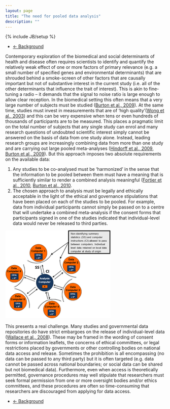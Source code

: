 ```yaml
---
layout: page
title: "The need for pooled data analysis"
description: ""
---
```

{% include JB/setup %}

<ul class="pager">
  <li class="previous">
    <a href="/background">&larr; Background</a>
  </li>
</ul>

Contemporary exploration of the biomedical and social determinants of health and disease often requires scientists to identify and quantify the relatively weak effect of one or more factors of primary relevance (e.g. a small number of specified genes and environmental determinants) that are shrouded behind a smoke-screen of other factors that are causally important but not of substantive interest in the current study (i.e. all of the other determinants that influence the trait of interest). This is akin to fine-tuning a radio – it demands that the signal to noise ratio is large enough to allow clear reception. In the biomedical setting this often means that a very large number of subjects must be studied ([Burton et al., 2009](/references)). At the same time, studies must invest in measurements that are of ‘high quality’([Wong et al., 2003](/references)) and this can be very expensive when tens or even hundreds of thousands of participants are to be measured. This places a pragmatic limit on the total number of subjects that any single study can enrol and many research questions of undoubted scientific interest simply cannot be answered on the basis of data from one study alone. Instead, leading research groups are increasingly combining data from more than one study and are carrying out large pooled meta-analyses ([Hindorff et al., 2009](/references), [Burton et al., 2009](/references)). But this approach imposes two absolute requirements on the available data:

1. Any studies to be co-analysed must be ‘harmonized’ in the sense that the information to be pooled between them must have a meaning that is sufficiently similar to render a combined analysis meaningful ([Fortier et al., 2010](/references), [Burton et al., 2010](/references).
2. The chosen approach to analysis must be legally and ethically acceptable in the light of the ethical and governance stipulations that have been placed on each of the studies to be pooled. For example, data from individual participants cannot simply be passed on to a centre that will undertake a combined meta-analysis if the consent forms that participants signed in one of the studies indicated that individual-level data would never be released to third parties.

![DataSHIELD](/images/TheNeedForPooledDataAnalysisPic1.png)

This presents a real challenge. Many studies and governmental data repositories do have strict embargoes on the release of individual-level data ([Wallace et al., 2008](/references)). These may be framed in the wording of consent forms or information leaflets, the concerns of ethical committees, or legal restrictions placed by governments or other controlling bodies on national data access and release. Sometimes the prohibition is all encompassing (no data can be passed to any third party) but it is often targeted (e.g. data cannot be passed across national boundaries; or social data can be shared but not biomedical data). Furthermore, even when access is theoretically permitted, governance procedures may well stipulate that researchers must seek formal permission from one or more oversight bodies and/or ethics committees, and these procedures are often so time-consuming that researchers are discouraged from applying for data access.

<ul class="pager">
  <li class="previous">
    <a href="/background">&larr; Background</a>
  </li>
</ul>